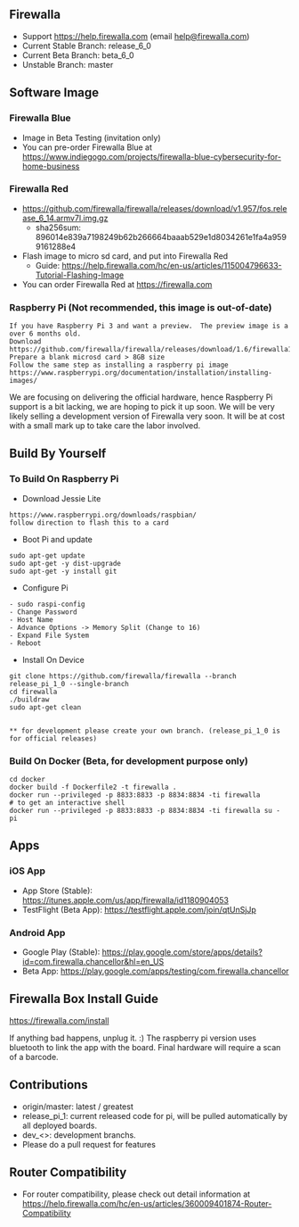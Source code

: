 
## Firewalla
* Support https://help.firewalla.com (email help@firewalla.com)
* Current Stable Branch: release_6_0 
* Current Beta Branch: beta_6_0
* Unstable Branch: master

## Software Image
### Firewalla Blue
* Image in Beta Testing (invitation only)
* You can pre-order Firewalla Blue at https://www.indiegogo.com/projects/firewalla-blue-cybersecurity-for-home-business
### Firewalla Red
* https://github.com/firewalla/firewalla/releases/download/v1.957/fos.release_6_14.armv7l.img.gz
  * sha256sum: 896014e839a7198249b62b266664baaab529e1d8034261e1fa4a9599161288e4
* Flash image to micro sd card, and put into Firewalla Red
  * Guide: https://help.firewalla.com/hc/en-us/articles/115004796633-Tutorial-Flashing-Image
* You can order Firewalla Red at https://firewalla.com
### Raspberry Pi (Not recommended, this image is out-of-date)
```
If you have Raspberry Pi 3 and want a preview.  The preview image is a over 6 months old.  
Download https://github.com/firewalla/firewalla/releases/download/1.6/firewalla1.6a.img.gz
Prepare a blank microsd card > 8GB size
Follow the same step as installing a raspberry pi image
https://www.raspberrypi.org/documentation/installation/installing-images/
```
We are focusing on delivering the official hardware, hence Raspberry Pi support is a bit lacking, we are hoping to pick it up soon.  We will be very likely selling a development version of Firewalla very soon.  It will be at cost with a small mark up to take care the labor involved. 

## Build By Yourself
### To Build On Raspberry Pi
- Download Jessie Lite
```
https://www.raspberrypi.org/downloads/raspbian/
follow direction to flash this to a card
```
- Boot Pi and update
```
sudo apt-get update
sudo apt-get -y dist-upgrade
sudo apt-get -y install git

```
- Configure Pi
```
- sudo raspi-config
- Change Password
- Host Name
- Advance Options -> Memory Split (Change to 16)
- Expand File System
- Reboot
```

- Install On Device
```
git clone https://github.com/firewalla/firewalla --branch release_pi_1_0 --single-branch
cd firewalla
./buildraw
sudo apt-get clean


** for development please create your own branch. (release_pi_1_0 is for official releases)

```

### Build On Docker (Beta, for development purpose only)
```
cd docker
docker build -f Dockerfile2 -t firewalla .
docker run --privileged -p 8833:8833 -p 8834:8834 -ti firewalla
# to get an interactive shell
docker run --privileged -p 8833:8833 -p 8834:8834 -ti firewalla su - pi
```
## Apps
### iOS App
* App Store (Stable): https://itunes.apple.com/us/app/firewalla/id1180904053
* TestFlight (Beta App): https://testflight.apple.com/join/qtUnSjJp

### Android App
* Google Play (Stable): https://play.google.com/store/apps/details?id=com.firewalla.chancellor&hl=en_US
* Beta App: https://play.google.com/apps/testing/com.firewalla.chancellor

## Firewalla Box Install Guide
https://firewalla.com/install

If anything bad happens, unplug it. :)  The raspberry pi version uses bluetooth to link the app with the board. Final hardware will require a scan of a barcode.

## Contributions

* origin/master:  latest / greatest
* release_pi_1:   current released code for pi, will be pulled automatically by all deployed boards.
* dev_<>: development branchs.
* Please do a pull request for features

## Router Compatibility

* For router compatibility, please check out detail information at https://help.firewalla.com/hc/en-us/articles/360009401874-Router-Compatibility


